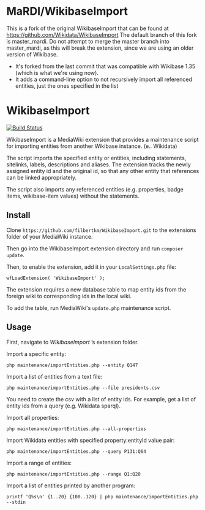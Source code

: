 MaRDI/WikibaseImport
=====================
This is a fork of the original WikibaseImport that can be found at https://github.com/Wikidata/WikibaseImport
The default branch of this fork is master_mardi. Do not attempt to merge the master branch into master_mardi, 
as this will break the extension, since we are using an older version of Wikibase.

* It's forked from the last commit that was compatible with Wikibase 1.35 (which is what we're using now).
* It adds a command-line option to not recursively import all referenced entities, just the ones specified in the list


WikibaseImport
===============

[![Build Status](https://travis-ci.org/filbertkm/WikibaseImport.svg?branch=master)](https://travis-ci.org/filbertkm/WikibaseImport)

WikibaseImport is a MediaWiki extension that provides a maintenance script for importing entities from another Wikibase instance. (e.. Wikidata)

The script imports the specified entity or entities, including statements, sitelinks, labels, descriptions and aliases. The extension tracks the newly assigned entity id and the original id, so that any other entity that references can be linked appropriately.

The script also imports any referenced entities (e.g. properties, badge items, wikibase-item values) without the statements.

Install
------

Clone ```https://github.com/filbertkm/WikibaseImport.git``` to the extensions folder of your MediaWiki instance.

Then go into the WikibaseImport extension directory and run ```composer update```.

Then, to enable the extension, add it in your ```LocalSettings.php``` file:

```
wfLoadExtension( 'WikibaseImport' );
```

The extension requires a new database table to map entity ids from the foreign
wiki to corresponding ids in the local wiki.

To add the table, run MediaWiki's ```update.php``` maintenance script.

Usage
------
First, navigate to *WikibaseImport* ’s extension folder.

Import a specific entity:

```
php maintenance/importEntities.php --entity Q147
```

Import a list of entities from a text file:

```
php maintenance/importEntities.php --file presidents.csv
```

You need to create the csv with a list of entity ids. For example, get a list
of entity ids from a query (e.g. Wikidata sparql).

Import all properties:

```
php maintenance/importEntities.php --all-properties
```

Import Wikidata entities with specified property:entityId value pair:

```
php maintenance/importEntities.php --query P131:Q64
```

Import a range of entities:

```
php maintenance/importEntities.php --range Q1:Q20
```

Import a list of entities printed by another program:

```
printf 'Q%s\n' {1..20} {100..120} | php maintenance/importEntities.php --stdin
```
